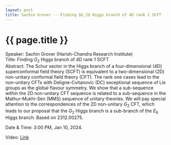 ```yaml
---
layout: post
title: Sachin Grover -- Finding $G_2$ Higgs branch of 4D rank 1 SCFT
---
```


{{ page.title }}
================

Speaker: Sachin Grover (Harish-Chandra Research Institute)  
Title: Finding $G_2$ Higgs branch of 4D rank 1 SCFT    
Abstract: The Schur sector in the Higgs branch of a four-dimensional (4D) superconformal field theory (SCFT) is equivalent to a two-dimensional (2D) non-unitary conformal field theory (CFT). The rank one cases lead to the non-unitary CFTs with Deligne-Cvitanovic (DC) exceptional sequence of Lie groups as the global flavour symmetry. We show that a sub-sequence within the 2D non-unitary CFT sequence is related to a sub-sequence in the Mathur-Mukhi-Sen (MMS) sequence of unitary theories. We will pay special attention to the correspondences of the 2D non-unitary $G_2$ CFT, which leads to our proposal that the $G_2$ Higgs branch is a sub-branch of the $E_6$ Higgs branch. Based on 2312.00275.  

Date & Time: 3:00 PM, Jan 10, 2024.  

Video: [Link](  https://www.bilibili.com/video/BV1GN4y1v7WY )